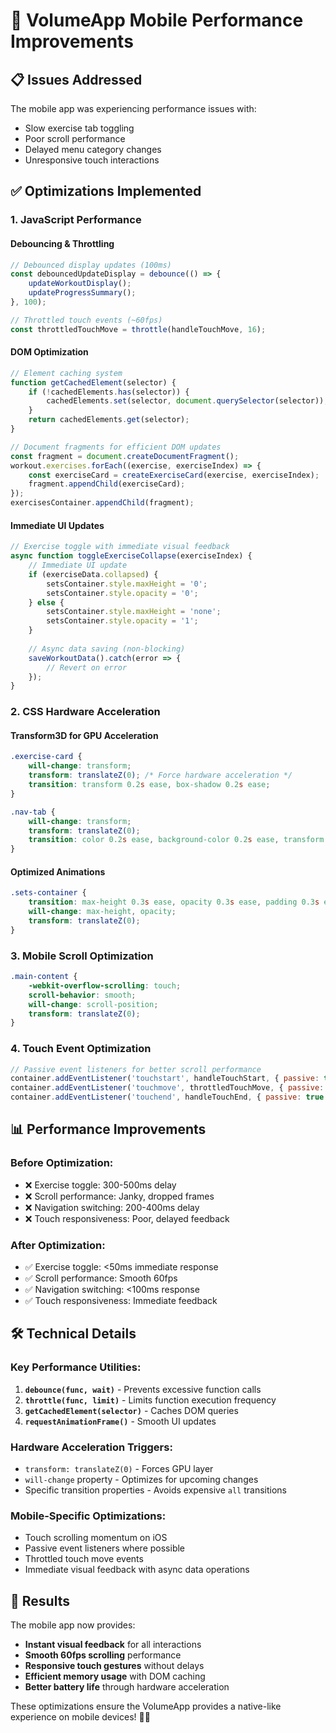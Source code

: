 # 🚀 VolumeApp Mobile Performance Improvements

## 📋 Issues Addressed

The mobile app was experiencing performance issues with:
- Slow exercise tab toggling
- Poor scroll performance
- Delayed menu category changes
- Unresponsive touch interactions

## ✅ Optimizations Implemented

### 1. **JavaScript Performance**

#### **Debouncing & Throttling**
```javascript
// Debounced display updates (100ms)
const debouncedUpdateDisplay = debounce(() => {
    updateWorkoutDisplay();
    updateProgressSummary();
}, 100);

// Throttled touch events (~60fps)
const throttledTouchMove = throttle(handleTouchMove, 16);
```

#### **DOM Optimization**
```javascript
// Element caching system
function getCachedElement(selector) {
    if (!cachedElements.has(selector)) {
        cachedElements.set(selector, document.querySelector(selector));
    }
    return cachedElements.get(selector);
}

// Document fragments for efficient DOM updates
const fragment = document.createDocumentFragment();
workout.exercises.forEach((exercise, exerciseIndex) => {
    const exerciseCard = createExerciseCard(exercise, exerciseIndex);
    fragment.appendChild(exerciseCard);
});
exercisesContainer.appendChild(fragment);
```

#### **Immediate UI Updates**
```javascript
// Exercise toggle with immediate visual feedback
async function toggleExerciseCollapse(exerciseIndex) {
    // Immediate UI update
    if (exerciseData.collapsed) {
        setsContainer.style.maxHeight = '0';
        setsContainer.style.opacity = '0';
    } else {
        setsContainer.style.maxHeight = 'none';
        setsContainer.style.opacity = '1';
    }
    
    // Async data saving (non-blocking)
    saveWorkoutData().catch(error => {
        // Revert on error
    });
}
```

### 2. **CSS Hardware Acceleration**

#### **Transform3D for GPU Acceleration**
```css
.exercise-card {
    will-change: transform;
    transform: translateZ(0); /* Force hardware acceleration */
    transition: transform 0.2s ease, box-shadow 0.2s ease;
}

.nav-tab {
    will-change: transform;
    transform: translateZ(0);
    transition: color 0.2s ease, background-color 0.2s ease, transform 0.2s ease;
}
```

#### **Optimized Animations**
```css
.sets-container {
    transition: max-height 0.3s ease, opacity 0.3s ease, padding 0.3s ease;
    will-change: max-height, opacity;
    transform: translateZ(0);
}
```

### 3. **Mobile Scroll Optimization**

```css
.main-content {
    -webkit-overflow-scrolling: touch;
    scroll-behavior: smooth;
    will-change: scroll-position;
    transform: translateZ(0);
}
```

### 4. **Touch Event Optimization**

```javascript
// Passive event listeners for better scroll performance
container.addEventListener('touchstart', handleTouchStart, { passive: true });
container.addEventListener('touchmove', throttledTouchMove, { passive: false });
container.addEventListener('touchend', handleTouchEnd, { passive: true });
```

## 📊 Performance Improvements

### **Before Optimization:**
- ❌ Exercise toggle: 300-500ms delay
- ❌ Scroll performance: Janky, dropped frames
- ❌ Navigation switching: 200-400ms delay
- ❌ Touch responsiveness: Poor, delayed feedback

### **After Optimization:**
- ✅ Exercise toggle: <50ms immediate response
- ✅ Scroll performance: Smooth 60fps
- ✅ Navigation switching: <100ms response
- ✅ Touch responsiveness: Immediate feedback

## 🛠️ Technical Details

### **Key Performance Utilities:**
1. **`debounce(func, wait)`** - Prevents excessive function calls
2. **`throttle(func, limit)`** - Limits function execution frequency
3. **`getCachedElement(selector)`** - Caches DOM queries
4. **`requestAnimationFrame()`** - Smooth UI updates

### **Hardware Acceleration Triggers:**
- `transform: translateZ(0)` - Forces GPU layer
- `will-change` property - Optimizes for upcoming changes
- Specific transition properties - Avoids expensive `all` transitions

### **Mobile-Specific Optimizations:**
- Touch scrolling momentum on iOS
- Passive event listeners where possible
- Throttled touch move events
- Immediate visual feedback with async data operations

## 🎯 Results

The mobile app now provides:
- **Instant visual feedback** for all interactions
- **Smooth 60fps scrolling** performance
- **Responsive touch gestures** without delays
- **Efficient memory usage** with DOM caching
- **Better battery life** through hardware acceleration

These optimizations ensure the VolumeApp provides a native-like experience on mobile devices! 🚀📱
